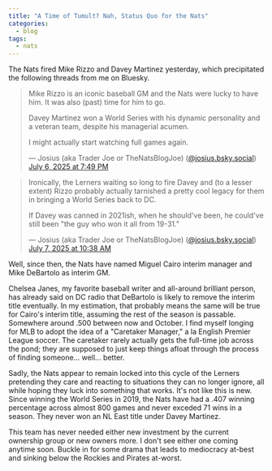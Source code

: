 ```yaml
---
title: "A Time of Tumult? Nah, Status Quo for the Nats"
categories:
  - blog
tags:
  - nats
---
```


The Nats fired Mike Rizzo and Davey Martinez yesterday, which precipitated the following threads from me on Bluesky. 

<blockquote class="bluesky-embed" data-bluesky-uri="at://did:plc:p4u47qu2e7jpw52cjgolejk3/app.bsky.feed.post/3ltdhkgbuys2y" data-bluesky-cid="bafyreiao2tgyfdmvjevjs2a5ianaoh3gfoatjgieo63nhkft5iwybczms4" data-bluesky-embed-color-mode="system"><p lang="en">Mike Rizzo is an iconic baseball GM and the Nats were lucky to have him. It was also (past) time for him to go. 

Davey Martinez won a World Series with his dynamic personality and a veteran team, despite his managerial acumen. 

I might actually start watching full games again.</p>&mdash; Josius (aka Trader Joe or TheNatsBlogJoe) (<a href="https://bsky.app/profile/did:plc:p4u47qu2e7jpw52cjgolejk3?ref_src=embed">@josius.bsky.social</a>) <a href="https://bsky.app/profile/did:plc:p4u47qu2e7jpw52cjgolejk3/post/3ltdhkgbuys2y?ref_src=embed">July 6, 2025 at 7:49 PM</a></blockquote><script async src="https://embed.bsky.app/static/embed.js" charset="utf-8"></script>

<blockquote class="bluesky-embed" data-bluesky-uri="at://did:plc:p4u47qu2e7jpw52cjgolejk3/app.bsky.feed.post/3ltez7p6rqs2m" data-bluesky-cid="bafyreibdcyr67in2ddxeneeioigfnajmlu2uflpnphnb7st37y32v577sq" data-bluesky-embed-color-mode="system"><p lang="en">Ironically, the Lerners waiting so long to fire Davey and (to a lesser extent) Rizzo probably actually tarnished a pretty cool legacy for them in bringing a World Series back to DC.

If Davey was canned in 2021ish, when he should&#x27;ve been, he could&#x27;ve still been &quot;the guy who won it all from 19-31.&quot;</p>&mdash; Josius (aka Trader Joe or TheNatsBlogJoe) (<a href="https://bsky.app/profile/did:plc:p4u47qu2e7jpw52cjgolejk3?ref_src=embed">@josius.bsky.social</a>) <a href="https://bsky.app/profile/did:plc:p4u47qu2e7jpw52cjgolejk3/post/3ltez7p6rqs2m?ref_src=embed">July 7, 2025 at 10:38 AM</a></blockquote><script async src="https://embed.bsky.app/static/embed.js" charset="utf-8"></script>

Well, since then, the Nats have named Miguel Cairo interim manager and Mike DeBartolo as interim GM. 

Chelsea Janes, my favorite baseball writer and all-around brilliant person, has already said on DC radio that DeBartolo is likely to remove the interim title eventually. In my estimation, that probably means the same will be true for Cairo's interim title, assuming the rest of the season is passable. Somewhere around .500 between now and October. I find myself longing for MLB to adopt the idea of a "Caretaker Manager," a la English Premier League soccer. The caretaker rarely actually gets the full-time job across the pond; they are supposed to just keep things afloat through the process of finding someone... well... better.

Sadly, the Nats appear to remain locked into this cycle of the Lerners pretending they care and reacting to situations they can no longer ignore, all while hoping they luck into something that works. It's not like this is new. Since winning the World Series in 2019, the Nats have had a .407 winning percentage across almost 800 games and never exceded 71 wins in a season. They never won an NL East title under Davey Martinez.

This team has never needed either new investment by the current ownership group or new owners more. I don't see either one coming anytime soon. Buckle in for some drama that leads to mediocracy at-best and sinking below the Rockies and Pirates at-worst.